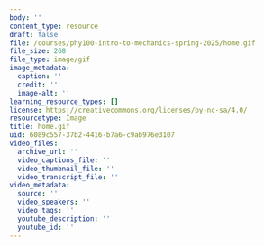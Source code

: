 ```yaml
---
body: ''
content_type: resource
draft: false
file: /courses/phy100-intro-to-mechanics-spring-2025/home.gif
file_size: 268
file_type: image/gif
image_metadata:
  caption: ''
  credit: ''
  image-alt: ''
learning_resource_types: []
license: https://creativecommons.org/licenses/by-nc-sa/4.0/
resourcetype: Image
title: home.gif
uid: 6089c557-37b2-4416-b7a6-c9ab976e3107
video_files:
  archive_url: ''
  video_captions_file: ''
  video_thumbnail_file: ''
  video_transcript_file: ''
video_metadata:
  source: ''
  video_speakers: ''
  video_tags: ''
  youtube_description: ''
  youtube_id: ''
---
```


